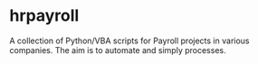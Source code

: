 # hrpayroll
A collection of Python/VBA scripts for Payroll projects in various companies. The aim is to automate and simply processes.
